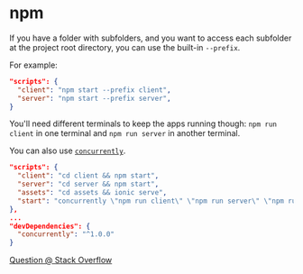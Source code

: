 # npm

If you have a folder with subfolders, and you want to access each subfolder at the project root directory, you can use the built-in `--prefix`.

For example:

```json
"scripts": {
  "client": "npm start --prefix client",
  "server": "npm start --prefix server",
}
```

You'll need different terminals to keep the apps running though: `npm run client` in one terminal and `npm run server` in another terminal.

You can also use [`concurrently`](https://www.npmjs.com/package/concurrently).

```json
"scripts": {
  "client": "cd client && npm start",
  "server": "cd server && npm start",
  "assets": "cd assets && ionic serve",
  "start": "concurrently \"npm run client\" \"npm run server\" \"npm run assets\" ",
},
...
"devDependencies": {
  "concurrently": "^1.0.0"
}
```

[Question @ Stack Overflow](https://stackoverflow.com/questions/32783885/is-it-possible-to-use-npm-to-run-scripts-in-multiple-subfolders)
